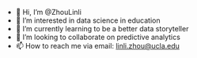 - 👋 Hi, I’m @ZhouLinli
- 👀 I’m interested in data science in education
- 🌱 I’m currently learning to be a better data storyteller
- 💞️ I’m looking to collaborate on predictive analytics
- 📫 How to reach me via email: linli.zhou@ucla.edu

<!---
ZhouLinli/ZhouLinli is a ✨ special ✨ repository because its `README.md` (this file) appears on your GitHub profile.
You can click the Preview link to take a look at your changes.
--->
